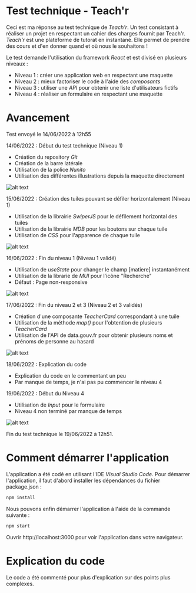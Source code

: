 # Test technique - Teach'r

Ceci est ma réponse au test technique de *Teach'r*. Un test consistant à réaliser un projet en respectant un cahier des charges fournit par Teach'r.
*Teach'r* est une plateforme de tutorat en instantané. Elle permet de prendre des cours et d'en donner quand et où nous le souhaitons ! 

Le test demande l'utilisation du framework *React* et est divisé en plusieurs niveaux :

- Niveau 1 : créer une application web en respectant une maquette
- Niveau 2 : mieux factoriser le code à l'aide des *composants*
- Niveau 3 : utiliser une *API* pour obtenir une liste d'utilisateurs fictifs
- Niveau 4 : réaliser un formulaire en respectant une maquette

# Avancement

Test envoyé le 14/06/2022 à 12h55

14/06/2022 : Début du test technique (Niveau 1)
- Création du repository *Git*
- Création de la barre latérale
- Utilisation de la police *Nunito*
- Utilisation des différentes illustrations depuis la maquette directement

![alt text](https://i.ibb.co/M7q3ywv/2022-06-16-23-24-04-Window.png)

15/06/2022 : Création des tuiles pouvant se défiler horizontalement (Niveau 1)
- Utilisation de la librairie *SwiperJS* pour le défilement horizontal des tuiles
- Utilisation de la librairie *MDB* pour les boutons sur chaque tuile
- Utilisation de *CSS* pour l'apparence de chaque tuile

![alt text](https://i.ibb.co/JmFwWhv/image.png)

16/06/2022 : Fin du niveau 1 (Niveau 1 validé)
- Utilisation de *useState* pour changer le champ [matiere] instantanément
- Utilisation de la librarie de *MUI* pour l'icône "Recherche"
- Défaut : Page non-responsive

![alt text](https://i.ibb.co/jg5SvPk/image.png)

17/06/2022 : Fin du niveau 2 et 3 (Niveau 2 et 3 validés)
- Création d'une composante *TeacherCard* correspondant à une tuile
- Utilisation de la méthode *map()* pour l'obtention de plusieurs *TeacherCard*
- Utilisation de l'API de data.gouv.fr pour obtenir plusieurs noms et prénoms de personne au hasard

![alt text](https://i.ibb.co/3y4698n/image.png)

18/06/2022 : Explication du code
- Explication du code en le commentant un peu
- Par manque de temps, je n'ai pas pu commencer le niveau 4

19/06/2022 : Début du Niveau 4
- Utilisation de *Input* pour le formulaire
- Niveau 4 non terminé par manque de temps

![alt text](https://ibb.co/1ZcqGDb/image.png)

Fin du test technique le 19/06/2022 à 12h51.

# Comment démarrer l'application

L'application a été codé en utilisant l'IDE *Visual Studio Code*. Pour démarrer l'application, il faut d'abord installer les dépendances du fichier package.json :

```sh
npm install
```

Nous pouvons enfin démarrer l'application à l'aide de la commande suivante :

```sh
npm start
```

Ouvrir http://localhost:3000 pour voir l'application dans votre navigateur.

# Explication du code

Le code a été commenté pour plus d'explication sur des points plus complexes.
